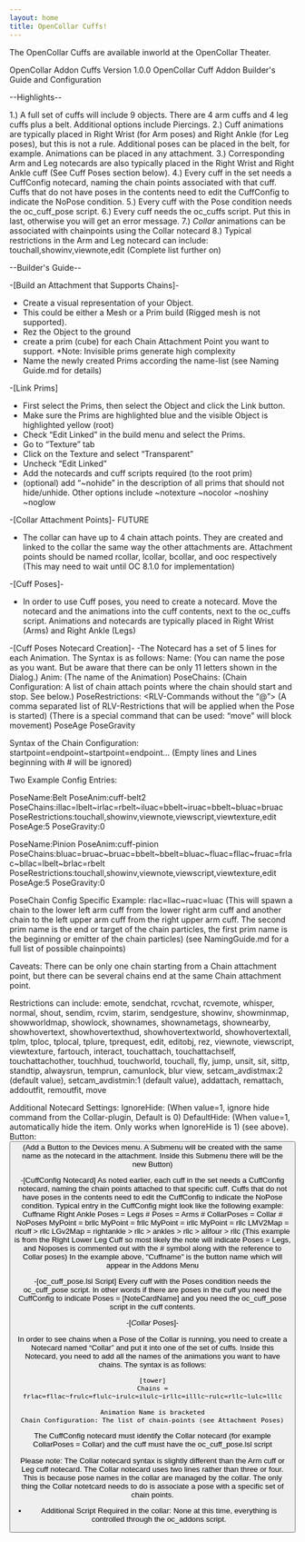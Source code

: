 ```yaml
---
layout: home
title: OpenCollar Cuffs!
---
```

The OpenCollar Cuffs are available inworld at the OpenCollar Theater. 

OpenCollar Addon Cuffs Version 1.0.0
OpenCollar Cuff Addon Builder's Guide and Configuration

--Highlights--

1.) A full set of cuffs will include 9 objects. There are 4 arm cuffs and 4 leg cuffs plus a belt. Additional options include Piercings.
2.) Cuff animations are typically placed in Right Wrist (for Arm poses) and Right Ankle (for Leg poses), but this is not a rule. Additional poses can be placed in the belt, for example. Animations can be placed in any attachment.
3.) Corresponding Arm and Leg notecards are also typically placed in the Right Wrist and Right Ankle cuff (See Cuff Poses section below).
4.) Every cuff in the set needs a CuffConfig notecard, naming the chain points associated with that cuff. Cuffs that do not have poses in the contents need to edit the CuffConfig to indicate the NoPose condition. 
5.) Every cuff with the Pose condition needs the oc_cuff_pose script.
6.) Every cuff needs the oc_cuffs script. Put this in last, otherwise you will get an error message.
7.) *Collar* animations can be associated with chainpoints using the Collar notecard
8.) Typical restrictions in the Arm and Leg notecard can include: touchall,showinv,viewnote,edit (Complete list further on)


--Builder's Guide--

-[Build an Attachment that Supports Chains]-
- Create a visual representation of your Object.
- This could be either a Mesh or a Prim build (Rigged mesh is not supported).
- Rez the Object to the ground
- create a prim (cube) for each Chain Attachment Point you want to support.
    *Note: Invisible prims generate high complexity
- Name the newly created Prims according the name-list (see Naming Guide.md for details)

-[Link Prims]
- First select the Prims, then select the Object and click the Link button.
- Make sure the Prims are highlighted blue and the visible Object is highlighted yellow (root)
- Check “Edit Linked” in the build menu and select the Prims.
- Go to “Texture” tab
- Click on the Texture and select “Transparent”
- Uncheck “Edit Linked”
- Add the notecards and cuff scripts required (to the root prim)
- (optional) add “~nohide” in the description of all prims that should not hide/unhide. Other options include ~notexture ~nocolor ~noshiny ~noglow

-[Collar Attachment Points]- FUTURE
- The collar can have up to 4 chain attach points. They are created and linked to the collar the same way the other attachments are. Attachment points should be named rcollar, lcollar, bcollar, and ooc respectively (This may need to wait until OC 8.1.0 for implementation)

-[Cuff Poses]-
- In order to use Cuff poses, you need to create a notecard. Move the notecard and the animations into the cuff contents, next to the oc_cuffs script. Animations and notecards are typically placed in Right Wrist (Arms) and Right Ankle (Legs)

-[Cuff Poses Notecard Creation]-
-The Notecard has a set of 5 lines for each Animation.
The Syntax is as follows:
    Name: <Pose Name>
    (You can name the pose as you want. But be aware that there can be only 11 letters shown in the Dialog.)
    Anim: <Animation Name>
    (The name of the Animation)
    PoseChains: <Chain Config>
    (Chain Configuration: A list of chain attach points where the chain should start and stop. See below.)
    PoseRestrictions: <RLV-Commands without the “@”>
    (A comma separated list of RLV-Restrictions that will be applied when the Pose is started)
    (There is a special command that can be used: “move” will block movement)
    PoseAge
    PoseGravity

Syntax of the Chain Configuration:
    startpoint=endpoint~startpoint=endpoint…
    (Empty lines and Lines beginning with # will be ignored)

Two Example Config Entries:

PoseName:Belt
PoseAnim:cuff-belt2
PoseChains:illac=lbelt~irlac=rbelt~iluac=bbelt~iruac=bbelt~bluac=bruac
PoseRestrictions:touchall,showinv,viewnote,viewscript,viewtexture,edit
PoseAge:5
PoseGravity:0

PoseName:Pinion
PoseAnim:cuff-pinion
PoseChains:bluac=bruac~bruac=bbelt~bbelt=bluac~fluac=fllac~fruac=frlac~bllac=lbelt~brlac=rbelt
PoseRestrictions:touchall,showinv,viewnote,viewscript,viewtexture,edit
PoseAge:5
PoseGravity:0

PoseChain Config Specific Example:
    rlac=llac~ruac=luac
    (This will spawn a chain to the lower left arm cuff from the lower right arm cuff and another chain to the left upper arm cuff from the right upper arm cuff. The second prim name is the end or target of the chain particles, the first prim name is the beginning or emitter of the chain particles)
    (see NamingGuide.md for a full list of possible chainpoints)

Caveats: There can be only one chain starting from a Chain attachment point, but there can be several chains end at the same Chain attachment point.

Restrictions can include: emote, sendchat, rcvchat, rcvemote, whisper, normal, shout, sendim, rcvim, starim, sendgesture, showinv, showminmap, showworldmap, showlock, shownames, shownametags, shownearby, showhovertext, showhovertexthud, showhovertextworld, showhovertextall, tplm, tploc, tplocal, tplure, tprequest, edit, editobj, rez, viewnote, viewscript, viewtexture, fartouch, interact, touchattach, touchattachself, touchattachother, touchhud, touchworld, touchall, fly, jump, unsit, sit, sittp, standtip, alwaysrun, temprun, camunlock, blur view, setcam_avdistmax:2 (default value), setcam_avdistmin:1 (default value), addattach, remattach, addoutfit, remoutfit, move

Additional Notecard Settings:
    IgnoreHide:<value>
    (When value=1, ignore hide command from the Collar-plugin, Default is 0)
    DefaultHide:<value>
    (When value=1, automatically hide the item. Only works when IgnoreHide is 1) (see above).
    Button:<Button Name>
    (Add a Button to the Devices menu. A Submenu will be created with the same name as the notecard in the attachment. Inside this Submenu there will be the new Button)

-[CuffConfig Notecard] As noted earlier, each cuff in the set needs a CuffConfig notecard, naming the chain points attached to that specific cuff. Cuffs that do not have poses in the contents need to edit the CuffConfig to indicate the NoPose condition. Typical entry in the CuffConfig might look like the following example:
        Cuffname Right Ankle
        Poses = Legs
        # Poses = Arms
        # CollarPoses = Collar
        # NoPoses
        MyPoint = brllc
        MyPoint = frllc
        MyPoint = irllc
        MyPoint = rllc
        LMV2Map = rlcuff > rllc
        LGv2Map = rightankle > rllc > ankles > rllc > allfour > rllc
    (This example is from the Right Lower Leg Cuff so most likely the note will indicate Poses = Legs, and Noposes is commented out with the # symbol along with the reference to Collar poses)
    In the example above, "Cuffname" is the button name which will appear in the Addons Menu

-[oc_cuff_pose.lsl Script] Every cuff with the Poses condition needs the oc_cuff_pose script. In other words if there are poses in the cuff you need the CuffConfig to indicate Poses = [NoteCardName] and you need the oc_cuff_pose script in the cuff contents.

-[*Collar* Poses]-

In order to see chains when a Pose of the Collar is running, you need to create a Notecard named “Collar” and put it into one of the set of cuffs. Inside this Notecard, you need to add all the names of the animations you want to have chains.
The syntax is as follows:

    [tower]
    Chains = frlac=fllac~frulc=flulc~irulc=ilulc~irllc=illlc~rulc=rllc~lulc=lllc

    Animation Name is bracketed
    Chain Configuration: The list of chain-points (see Attachment Poses)

The CuffConfig notecard must identify the Collar notecard (for example CollarPoses = Collar) and the cuff must have the oc_cuff_pose.lsl script
    
Please note: The Collar notecard syntax is slightly different than the Arm cuff or Leg cuff notecard. The Collar notecard uses two lines rather than three or four. This is because pose names in the collar are managed by the collar. The only thing the Collar notetcard needs to do is associate a pose with a specific set of chain points.

- Additional Script Required in the collar: None at this time, everything is controlled through the oc_addons script.
